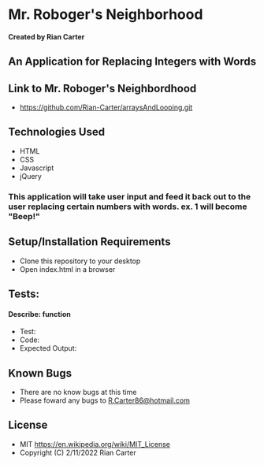 # Mr. Roboger's Neighborhood

#### Created by Rian Carter

## An Application for Replacing Integers with Words

## Link to Mr. Roboger's Neighbordhood

* https://github.com/Rian-Carter/arraysAndLooping.git

## Technologies Used

* HTML
* CSS
* Javascript
* jQuery

### This application will take user input and feed it back out to the user replacing certain numbers with words. ex. 1 will become "Beep!"

## Setup/Installation Requirements

* Clone this repository to your desktop
* Open index.html in a browser

## Tests:

#### Describe: function

* Test:
* Code: 
* Expected Output: 


## Known Bugs

* There are no know bugs at this time
* Please foward any bugs to R.Carter86@hotmail.com

## License

* MIT https://en.wikipedia.org/wiki/MIT_License
* Copyright (C) 2/11/2022 Rian Carter